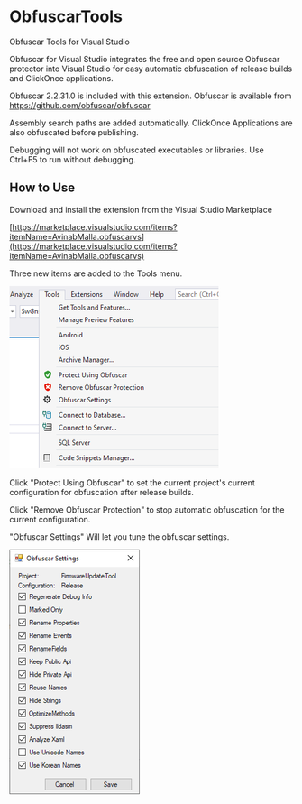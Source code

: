 # ObfuscarTools
Obfuscar Tools for Visual Studio

Obfuscar for Visual Studio integrates the free and open source Obfuscar protector into Visual Studio for easy automatic obfuscation of release builds and ClickOnce applications.

Obfuscar 2.2.31.0 is included with this extension. Obfuscar is available from https://github.com/obfuscar/obfuscar

Assembly search paths are added automatically. ClickOnce Applications are also obfuscated before publishing.

Debugging will not work on obfuscated executables or libraries. Use Ctrl+F5 to run without debugging.

## How to Use

Download and install the extension from the Visual Studio Marketplace

[https://marketplace.visualstudio.com/items?itemName=AvinabMalla.obfuscarvs](https://marketplace.visualstudio.com/items?itemName=AvinabMalla.obfuscarvs)

Three new items are added to the Tools menu.

![Menu Items](https://github.com/avinabmalla/ObfuscarTools/blob/master/ObfuscarTools/Resources/Obfuscar1.png?raw=true)

Click "Protect Using Obfuscar" to set the current project's current configuration for obfuscation after release builds.

Click "Remove Obfuscar Protection" to stop automatic obfuscation for the current configuration.

"Obfuscar Settings" Will let you tune the obfuscar settings.

![Obfuscar Settings](https://github.com/avinabmalla/ObfuscarTools/blob/master/ObfuscarTools/Resources/Obfuscar2.png?raw=true)
